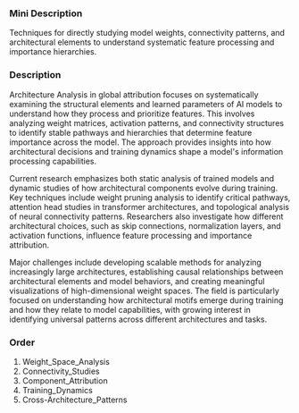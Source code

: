### Mini Description

Techniques for directly studying model weights, connectivity patterns, and architectural elements to understand systematic feature processing and importance hierarchies.

### Description

Architecture Analysis in global attribution focuses on systematically examining the structural elements and learned parameters of AI models to understand how they process and prioritize features. This involves analyzing weight matrices, activation patterns, and connectivity structures to identify stable pathways and hierarchies that determine feature importance across the model. The approach provides insights into how architectural decisions and training dynamics shape a model's information processing capabilities.

Current research emphasizes both static analysis of trained models and dynamic studies of how architectural components evolve during training. Key techniques include weight pruning analysis to identify critical pathways, attention head studies in transformer architectures, and topological analysis of neural connectivity patterns. Researchers also investigate how different architectural choices, such as skip connections, normalization layers, and activation functions, influence feature processing and importance attribution.

Major challenges include developing scalable methods for analyzing increasingly large architectures, establishing causal relationships between architectural elements and model behaviors, and creating meaningful visualizations of high-dimensional weight spaces. The field is particularly focused on understanding how architectural motifs emerge during training and how they relate to model capabilities, with growing interest in identifying universal patterns across different architectures and tasks.

### Order

1. Weight_Space_Analysis
2. Connectivity_Studies
3. Component_Attribution
4. Training_Dynamics
5. Cross-Architecture_Patterns
